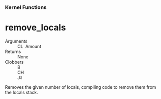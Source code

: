 ### Kernel Functions
# remove_locals
<dl>
	<dt>Arguments</dt>
	<dd>CL&nbsp;&nbsp;Amount</dd>
	<dt>Returns</dt>
	<dd>None</dd>
	<dt>Clobbers</dt>
	<dd>B</dd>
	<dd>CH</dd>
	<dd>J:I</dd>
</dl>

 Removes the given number of locals, compiling code to remove them from the locals stack.
